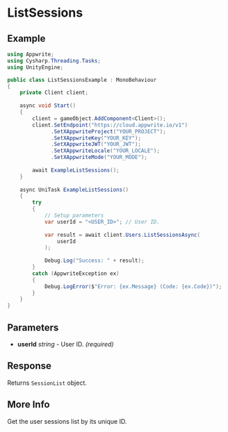 # ListSessions

## Example

```csharp
using Appwrite;
using Cysharp.Threading.Tasks;
using UnityEngine;

public class ListSessionsExample : MonoBehaviour
{
    private Client client;
    
    async void Start()
    {
        client = gameObject.AddComponent<Client>();
        client.SetEndpoint("https://cloud.appwrite.io/v1")
              .SetXAppwriteProject("YOUR_PROJECT");
              .SetXAppwriteKey("YOUR_KEY");
              .SetXAppwriteJWT("YOUR_JWT");
              .SetXAppwriteLocale("YOUR_LOCALE");
              .SetXAppwriteMode("YOUR_MODE");
        
        await ExampleListSessions();
    }
    
    async UniTask ExampleListSessions()
    {
        try
        {
            // Setup parameters
            var userId = "<USER_ID>"; // User ID.
            
            var result = await client.Users.ListSessionsAsync(
                userId
            );
            
            Debug.Log("Success: " + result);
        }
        catch (AppwriteException ex)
        {
            Debug.LogError($"Error: {ex.Message} (Code: {ex.Code})");
        }
    }
}
```

## Parameters

- **userId** *string* - User ID. *(required)*

## Response

Returns `SessionList` object.
## More Info

Get the user sessions list by its unique ID.

